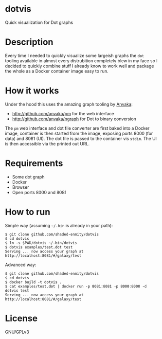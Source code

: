 # dotvis
Quick visualization for Dot graphs

# Description
Every time I needed to quickly visualize some largeish graphs the `dot` tooling available in almost every distrubition completely 
blew in my face so I decided to quickly combine stuff I already know to work well and package the whole as a Docker container image
easy to run.

# How it works

Under the hood this uses the amazing graph tooling by [Anvaka](http://github.com/anvaka):
* http://github.com/anvaka/pm for the web interface
* http://github.com/anvaka/ngraph for Dot to binary conversion

The `pm` web interface and dot file converter are first baked into a Docker image,
container is then started from the image, exposing ports 8000 (for data) and 8081 (UI).
The dot file is passed to the container vis `stdin`.
The UI is then accessible via the printed out URL.

# Requirements

* Some dot graph
* Docker
* Browser
* Open ports 8000 and 8081

# How to run

Simple way (assuming `~/.bin` is already in your path):
```
$ git clone github.com/shaded-enmity/dotvis
$ cd dotvis
$ ln -s $PWD/dotvis ~/.bin/dotvis
$ dotvis examples/test.dot test
Serving ... now access your graph at http://localhost:8081/#/galaxy/test
```

Advanced way:
```
$ git clone github.com/shaded-enmity/dotvis
$ cd dotvis
$ docker build -t dotvis .
$ cat examples/test.dot | docker run -p 8081:8081 -p 8000:8000 -d dotvis test
Serving ... now access your graph at http://localhost:8081/#/galaxy/test
```

# License

GNU/GPLv3

